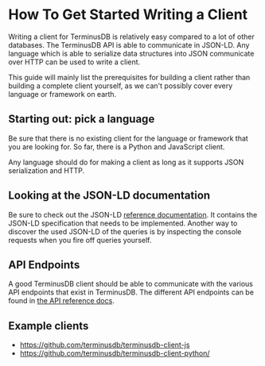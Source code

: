 # How To Get Started Writing a Client

Writing a client for TerminusDB is relatively easy compared to a lot of other databases. The TerminusDB
API is able to communicate in JSON-LD. Any language which is able to serialize data structures into
JSON communicate over HTTP can be used to write a client.

This guide will mainly list the prerequisites for building a client rather than building
a complete client yourself, as we can't possibly cover every language or framework on earth.

## Starting out: pick a language

Be sure that there is no existing client for the language or framework that you are
looking for. So far, there is a Python and JavaScript client.

Any language should do for making a client as long as it supports JSON serialization and HTTP.

## Looking at the JSON-LD documentation

Be sure to check out the JSON-LD [reference documentation](../reference/WOQL_JSON.md). It contains
the JSON-LD specification that needs to be implemented. Another way to discover the used JSON-LD
of the queries is by inspecting the console requests when you fire off queries yourself.

## API Endpoints

A good TerminusDB client should be able to communicate with the various API endpoints that exist in TerminusDB.
The different API endpoints can be found in [the API reference docs](../reference/API.md).


## Example clients

* https://github.com/terminusdb/terminusdb-client-js
* https://github.com/terminusdb/terminusdb-client-python/

